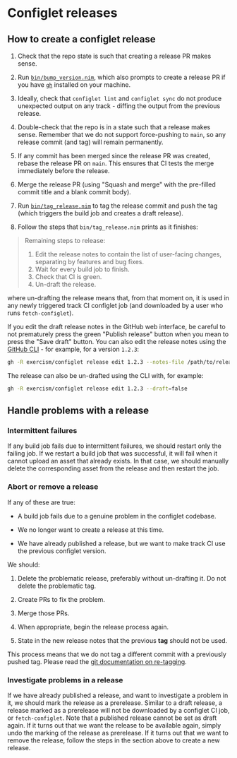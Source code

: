 # Configlet releases

## How to create a configlet release

1. Check that the repo state is such that creating a release PR makes sense.

1. Run [`bin/bump_version.nim`][bump_version], which also prompts to create a release PR if you have [`gh`][gh] installed on your machine.

1. Ideally, check that `configlet lint` and `configlet sync` do not produce unexpected output on any track - diffing the output from the previous release.

1. Double-check that the repo is in a state such that a release makes sense.
   Remember that we do not support force-pushing to `main`, so any release commit (and tag) will remain permanently.

1. If any commit has been merged since the release PR was created, rebase the release PR on `main`.
   This ensures that CI tests the merge immediately before the release.

1. Merge the release PR (using "Squash and merge" with the pre-filled commit title and a blank commit body).

1. Run [`bin/tag_release.nim`][tag_release] to tag the release commit and push the tag (which triggers the build job and creates a draft release).

1. Follow the steps that `bin/tag_release.nim` prints as it finishes:

> Remaining steps to release:
>
> 1. Edit the release notes to contain the list of user-facing changes,
>    separating by features and bug fixes.
> 2. Wait for every build job to finish.
> 3. Check that CI is green.
> 4. Un-draft the release.

where un-drafting the release means that, from that moment on, it is used in any newly triggered track CI configlet job (and downloaded by a user who runs `fetch-configlet`).

If you edit the draft release notes in the GitHub web interface, be careful to not prematurely press the green "Publish release" button when you mean to press the "Save draft" button.
You can also edit the release notes using the [GitHub CLI][gh] - for example, for a version `1.2.3`:

```sh
gh -R exercism/configlet release edit 1.2.3 --notes-file /path/to/release_notes.md
```

The release can also be un-drafted using the CLI with, for example:

```sh
gh -R exercism/configlet release edit 1.2.3 --draft=false
```

## Handle problems with a release

### Intermittent failures

If any build job fails due to intermittent failures, we should restart only the failing job.
If we restart a build job that was successful, it will fail when it cannot upload an asset that already exists.
In that case, we should manually delete the corresponding asset from the release and then restart the job.

### Abort or remove a release

If any of these are true:

- A build job fails due to a genuine problem in the configlet codebase.

- We no longer want to create a release at this time.

- We have already published a release, but we want to make track CI use the previous configlet version.

We should:

1. Delete the problematic release, preferably without un-drafting it.
   Do not delete the problematic tag.

1. Create PRs to fix the problem.

1. Merge those PRs.

1. When appropriate, begin the release process again.

1. State in the new release notes that the previous **tag** should not be used.

This process means that we do not tag a different commit with a previously pushed tag.
Please read the [git documentation on re-tagging][git-re-tag].

### Investigate problems in a release

If we have already published a release, and want to investigate a problem in it, we should mark the release as a prerelease.
Similar to a draft release, a release marked as a prerelease will not be downloaded by a configlet CI job, or `fetch-configlet`.
Note that a published release cannot be set as draft again.
If it turns out that we want the release to be available again, simply undo the marking of the release as prerelease.
If it turns out that we want to remove the release, follow the steps in the section above to create a new release.

[bump_version]: https://github.com/exercism/configlet/blob/main/bin/bump_version.nim
[gh]: https://github.com/cli/cli
[git-re-tag]: https://git-scm.com/docs/git-tag#_on_re_tagging
[tag_release]: https://github.com/exercism/configlet/blob/main/bin/tag_release.nim
